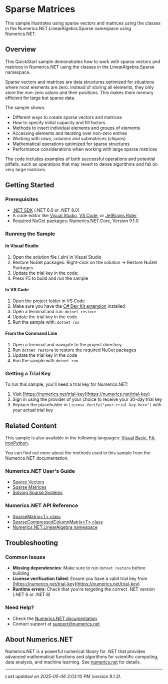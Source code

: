 # Sparse Matrices

This sample illustrates using sparse vectors and matrices using the classes in the Numerics.NET.LinearAlgebra.Sparse namespace using Numerics.NET.

## Overview

This QuickStart sample demonstrates how to work with sparse vectors and matrices in Numerics.NET using the classes in 
the LinearAlgebra.Sparse namespace.

Sparse vectors and matrices are data structures optimized for situations where most elements are zero. 
Instead of storing all elements, they only store the non-zero values and their positions. This makes them 
memory efficient for large but sparse data.

The sample shows:
- Different ways to create sparse vectors and matrices
- How to specify initial capacity and fill factors
- Methods to insert individual elements and groups of elements
- Accessing elements and iterating over non-zero entries
- Working with rows, columns and submatrices (cliques)
- Mathematical operations optimized for sparse structures
- Performance considerations when working with large sparse matrices

The code includes examples of both successful operations and potential pitfalls, such as operations that 
may revert to dense algorithms and fail on very large matrices.


## Getting Started

### Prerequisites

- [.NET SDK](https://dotnet.microsoft.com/download) (.NET 6.0 or .NET 8.0)
- A code editor like [Visual Studio](https://visualstudio.microsoft.com/), [VS Code](https://code.visualstudio.com/), or [JetBrains Rider](https://www.jetbrains.com/rider/)
- Required NuGet packages: Numerics.NET.Core, Version 9.1.0

### Running the Sample

#### In Visual Studio
1. Open the solution file (.sln) in Visual Studio
2. Restore NuGet packages: Right-click on the solution → Restore NuGet Packages
3. Update the trial key in the code:
4. Press F5 to build and run the sample

#### In VS Code

1. Open the project folder in VS Code
2. Make sure you have the [C# Dev Kit extension](https://marketplace.visualstudio.com/items?itemName=ms-dotnettools.csdevkit) installed
3. Open a terminal and run: `dotnet restore`
4. Update the trial key in the code 
5. Run the sample with: `dotnet run`

#### From the Command Line

1. Open a terminal and navigate to the project directory
2. Run `dotnet restore` to restore the required NuGet packages
3. Update the trial key in the code
4. Run the sample with `dotnet run`

### Getting a Trial Key

To run this sample, you'll need a trial key for Numerics.NET:

1. Visit [https://numerics.net/trial-key](https://numerics.net/trial-key)
2. Sign in using the provider of your choice to receive your 30-day trial key
3. Replace the placeholder in `License.Verify("your-trial-key-here")` with your actual trial key

## Related Content

This sample is also available in the following languages: 
[Visual Basic](https://github.com/NumericsDotNet/quickstart-visualbasic/tree/net6.0/linear-algebra/matrices/sparse-matrices), [F#](https://github.com/NumericsDotNet/quickstart-fsharp/tree/net6.0/linear-algebra/matrices/sparse-matrices), [IronPython](https://github.com/NumericsDotNet/quickstart-ironpython/tree/net6.0/linear-algebra/matrices/sparse-matrices).

You can find out more about the methods used in this sample from the Numerics.NET documentation.

### Numerics.NET User's Guide

- [Sparse Vectors](https://numerics.net/documentation/latest/vector-and-matrix/sparse-vectors-and-matrices/sparse-vectors)
- [Sparse Matrices](https://numerics.net/documentation/latest/vector-and-matrix/sparse-vectors-and-matrices/sparse-matrices)
- [Solving Sparse Systems](https://numerics.net/documentation/latest/vector-and-matrix/sparse-vectors-and-matrices/solving-sparse-systems)

### Numerics.NET API Reference

- [SparseMatrix&lt;T&gt; class](https://numerics.net/documentation/latest/reference/numerics.net.linearalgebra.sparsematrix-1)
- [SparseCompressedColumnMatrix&lt;T&gt; class](https://numerics.net/documentation/latest/reference/numerics.net.linearalgebra.sparsecompressedcolumnmatrix-1)
- [Numerics.NET.LinearAlgebra namespace](https://numerics.net/documentation/latest/reference/numerics.net.linearalgebra)


## Troubleshooting

### Common Issues

- **Missing dependencies**: Make sure to run `dotnet restore` before building
- **License verification failed**: Ensure you have a valid trial key from [https://numerics.net/trial-key](https://numerics.net/trial-key)
- **Runtime errors**: Check that you're targeting the correct .NET version (.NET 6 or .NET 8)

### Need Help?

- Check the [Numerics.NET documentation](https://numerics.net/documentation/)
- Contact support at [support@numerics.net](mailto:support@numerics.net?subject=SparseMatrices%20QuickStart%20Sample%20%28C%23%29)

## About Numerics.NET

Numerics.NET is a powerful numerical library for .NET that provides advanced mathematical 
functions and algorithms for scientific computing, data analysis, and machine learning.
See [numerics.net](https://numerics.net) for details.

---

_Last updated on 2025-05-06 3:03:10 PM (version 9.1.3)._
